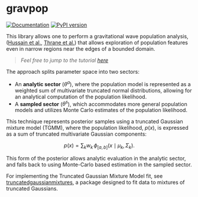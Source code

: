 # gravpop
[![Documentation](https://img.shields.io/badge/docs-online-blue)](https://potatoasad.github.io/gravpop/index.html)
[![PyPI version](https://badge.fury.io/py/gravpop.svg)](https://badge.fury.io/py/gravpop)


This library allows one to perform a gravitational wave population analysis, ([Hussain et al.](...), [Thrane et al.](https://arxiv.org/abs/1809.02293)) that allows exploration of population features even in narrow regions near the edges of a bounded domain. 

> *Feel free to jump to the tutorial [here](https://potatoasad.github.io/gravpop/Examples/gravpop_tutorial.html)*

The approach splits parameter space into two sectors:
- An __analytic sector__ ($\theta^a$), where the population model is represented as a weighted sum of multivariate truncated normal distributions, allowing for an analytical computation of the population likelihood.
- A __sampled sector__ ($\theta^s$), which accommodates more general population models and utilizes Monte Carlo estimates of the population likelihood.

This technique represents posterior samples using a truncated Gaussian mixture model (TGMM), where the population likelihood, $p(x)$, is expressed as a sum of truncated multivariate Gaussian components:

$$
p(x) = \sum_k w_k \, \phi_{[a,b]}(x \mid \mu_k, \Sigma_k).
$$

This form of the posterior allows analytic evaluation in the analytic sector, and falls back to using Monte-Carlo based estimation in the sampled sector.

For implementing the Truncated Gaussian Mixture Model fit, see [truncatedgaussianmixtures](https://github.com/Potatoasad/truncatedgaussianmixtures), a package designed to fit data to mixtures of truncated Gaussians.

